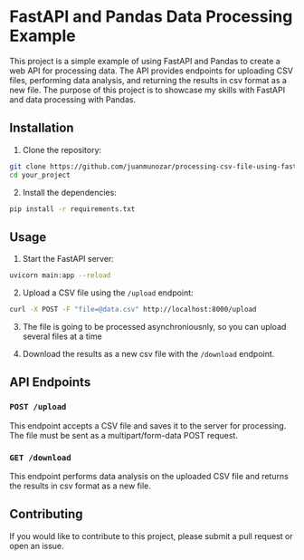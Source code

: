 # FastAPI and Pandas Data Processing Example

This project is a simple example of using FastAPI and Pandas to create a web API for processing data. The API provides endpoints for uploading CSV files, performing data analysis, and returning the results in csv format as a new file. The purpose of this project is to showcase my skills with FastAPI and data processing with Pandas.

## Installation

1. Clone the repository:

```bash
git clone https://github.com/juanmunozar/processing-csv-file-using-fastAPI
cd your_project
```

2. Install the dependencies:

```bash
pip install -r requirements.txt
```

## Usage

1. Start the FastAPI server:

```bash
uvicorn main:app --reload
```

2. Upload a CSV file using the `/upload` endpoint:

```bash
curl -X POST -F "file=@data.csv" http://localhost:8000/upload
```

3. The file is going to be processed asynchroniousnly, so you can upload several files at a time 

4. Download the results as a new csv file with the `/download` endpoint.

## API Endpoints

### `POST /upload`

This endpoint accepts a CSV file and saves it to the server for processing. The file must be sent as a multipart/form-data POST request.

### `GET /download`

This endpoint performs data analysis on the uploaded CSV file and returns the results in csv format as a new file.

## Contributing

If you would like to contribute to this project, please submit a pull request or open an issue.
